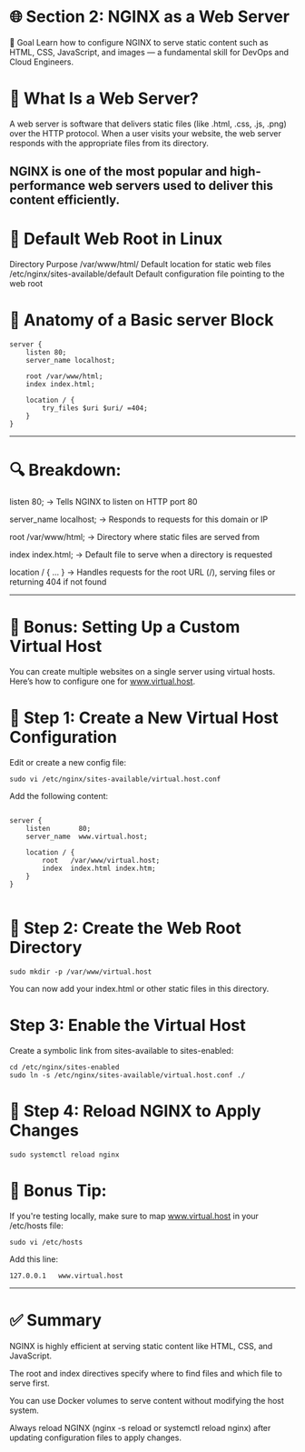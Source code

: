 # 🌐 Section 2: NGINX as a Web Server
🚀 Goal
Learn how to configure NGINX to serve static content such as HTML, CSS, JavaScript, and images — a fundamental skill for DevOps and Cloud Engineers.

# 🧠 What Is a Web Server?
A web server is software that delivers static files (like .html, .css, .js, .png) over the HTTP protocol.
When a user visits your website, the web server responds with the appropriate files from its directory.

NGINX is one of the most popular and high-performance web servers used to deliver this content efficiently.
---

# 📁 Default Web Root in Linux

Directory	Purpose
/var/www/html/	Default location for static web files
/etc/nginx/sites-available/default	Default configuration file pointing to the web root

# 📝 Anatomy of a Basic server Block

```
server {
    listen 80;
    server_name localhost;

    root /var/www/html;
    index index.html;

    location / {
        try_files $uri $uri/ =404;
    }
}
```

---

# 🔍 Breakdown:

listen 80; → Tells NGINX to listen on HTTP port 80

server_name localhost; → Responds to requests for this domain or IP

root /var/www/html; → Directory where static files are served from

index index.html; → Default file to serve when a directory is requested

location / { ... } → Handles requests for the root URL (/), serving files or returning 404 if not found


---

# 🎁 Bonus: Setting Up a Custom Virtual Host
You can create multiple websites on a single server using virtual hosts. Here’s how to configure one for www.virtual.host.

# 📄 Step 1: Create a New Virtual Host Configuration
Edit or create a new config file:

```
sudo vi /etc/nginx/sites-available/virtual.host.conf

```

Add the following content:

```

server {
    listen       80;
    server_name  www.virtual.host;

    location / {
        root   /var/www/virtual.host;
        index  index.html index.htm;
    }
}


```



# 📁 Step 2: Create the Web Root Directory

```
sudo mkdir -p /var/www/virtual.host
```

You can now add your index.html or other static files in this directory.


# Step 3: Enable the Virtual Host

Create a symbolic link from sites-available to sites-enabled:

```
cd /etc/nginx/sites-enabled
sudo ln -s /etc/nginx/sites-available/virtual.host.conf ./

```

# 🔄 Step 4: Reload NGINX to Apply Changes

```
sudo systemctl reload nginx
```

# 🧠 Bonus Tip:
If you're testing locally, make sure to map www.virtual.host in your /etc/hosts file:


```
sudo vi /etc/hosts
```

Add this line:


```
127.0.0.1   www.virtual.host
```

---

# ✅ Summary
NGINX is highly efficient at serving static content like HTML, CSS, and JavaScript.

The root and index directives specify where to find files and which file to serve first.

You can use Docker volumes to serve content without modifying the host system.

Always reload NGINX (nginx -s reload or systemctl reload nginx) after updating configuration files to apply changes.